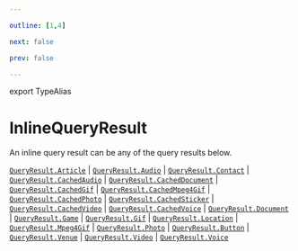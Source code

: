 ```yaml
---

outline: [1,4]

next: false

prev: false

---
```


export TypeAlias
# InlineQueryResult

An inline query result can be any of the query results below.

[`QueryResult.Article`](../namespaces/QueryResult/functions/Article.md) \| [`QueryResult.Audio`](../namespaces/QueryResult/functions/Audio.md) \| [`QueryResult.Contact`](../namespaces/QueryResult/functions/Contact.md) \| [`QueryResult.CachedAudio`](../namespaces/QueryResult/functions/CachedAudio.md) \| [`QueryResult.CachedDocument`](../namespaces/QueryResult/functions/CachedDocument.md) \| [`QueryResult.CachedGif`](../namespaces/QueryResult/functions/CachedGif.md) \| [`QueryResult.CachedMpeg4Gif`](../namespaces/QueryResult/functions/CachedMpeg4Gif.md) \| [`QueryResult.CachedPhoto`](../namespaces/QueryResult/functions/CachedPhoto.md) \| [`QueryResult.CachedSticker`](../namespaces/QueryResult/functions/CachedSticker.md) \| [`QueryResult.CachedVideo`](../namespaces/QueryResult/functions/CachedVideo.md) \| [`QueryResult.CachedVoice`](../namespaces/QueryResult/functions/CachedVoice.md) \| [`QueryResult.Document`](../namespaces/QueryResult/functions/Document.md) \| [`QueryResult.Game`](../namespaces/QueryResult/functions/Game.md) \| [`QueryResult.Gif`](../namespaces/QueryResult/functions/Gif.md) \| [`QueryResult.Location`](../namespaces/QueryResult/functions/Location.md) \| [`QueryResult.Mpeg4Gif`](../namespaces/QueryResult/functions/Mpeg4Gif.md) \| [`QueryResult.Photo`](../namespaces/QueryResult/functions/Photo.md) \| [`QueryResult.Button`](../namespaces/QueryResult/functions/Button.md) \| [`QueryResult.Venue`](../namespaces/QueryResult/functions/Venue.md) \| [`QueryResult.Video`](../namespaces/QueryResult/functions/Video.md) \| [`QueryResult.Voice`](../namespaces/QueryResult/functions/Voice.md)
